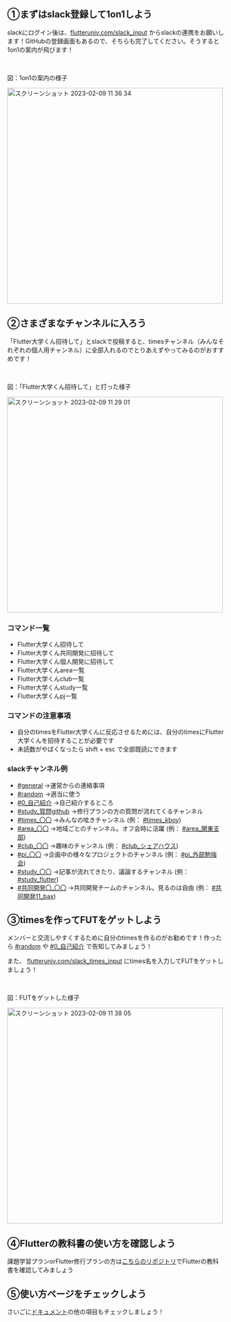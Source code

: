 ## ①まずはslack登録して1on1しよう
slackにログイン後は、[flutteruniv.com/slack_input](https://flutteruniv.com/slack_input) からslackの連携をお願いします！GitHubの登録画面もあるので、そちらも完了してください。そうすると1on1の案内が飛びます！

<br/>

図：1on1の案内の様子

<img width="500" alt="スクリーンショット 2023-02-09 11 36 34" src="https://user-images.githubusercontent.com/17683316/217703326-e6b1e5d1-310f-4a97-8710-3e21db274864.png">

## ②さまざまなチャンネルに入ろう
「Flutter大学くん招待して」とslackで投稿すると、timesチャンネル（みんなそれぞれの個人用チャンネル）に全部入れるのでとりあえずやってみるのがおすすめです！

<br/>

図：「Flutter大学くん招待して」と打った様子

<img width="500" alt="スクリーンショット 2023-02-09 11 29 01" src="https://user-images.githubusercontent.com/17683316/217702156-0e8ca6a3-1e0e-497c-9c57-af5b118bf035.png">

### コマンド一覧
- Flutter大学くん招待して
- Flutter大学くん共同開発に招待して
- Flutter大学くん個人開発に招待して
- Flutter大学くんarea一覧
- Flutter大学くんclub一覧
- Flutter大学くんstudy一覧
- Flutter大学くんpj一覧

### コマンドの注意事項
- 自分のtimesをFlutter大学くんに反応させるためには、自分のtimesにFlutter大学くんを招待することが必要です
- 未読数がやばくなったら shift + esc で全部既読にできます

### slackチャンネル例
- [#general](https://flutteruniv.slack.com/archives/C012NRTEMMH) →運営からの連絡事項
- [#random](https://flutteruniv.slack.com/archives/C01318JMEUR) →適当に使う
- [#0_自己紹介](https://flutteruniv.slack.com/archives/C012NKN75S6) →自己紹介するところ
- [#study_質問github](https://flutteruniv.slack.com/archives/C012TPJ0FC3) →修行プランの方の質問が流れてくるチャンネル
- [#times_〇〇](https://flutteruniv.slack.com/archives/C014342KVPS) →みんなの呟きチャンネル (例： [#times_kboy](https://flutteruniv.slack.com/archives/C014342KVPS))
- [#area_〇〇](https://flutteruniv.slack.com/archives/C02CUH8LUKB) →地域ごとのチャンネル。オフ会時に活躍 (例： [#area_関東支部](https://flutteruniv.slack.com/archives/C02CUH8LUKB))
- [#club_〇〇](https://flutteruniv.slack.com/archives/C02885T6A9X) →趣味のチャンネル (例： [#club_シェアハウス](https://flutteruniv.slack.com/archives/C02885T6A9X))
- [#pj_〇〇](https://flutteruniv.slack.com/archives/C02CUG0GPHC) →企画中の様々なプロジェクトのチャンネル (例： [#pj_外部勉強会](https://flutteruniv.slack.com/archives/C02CUG0GPHC))
- [#study_〇〇](https://flutteruniv.slack.com/archives/C01B8V5FB8W) →記事が流れてきたり、議論するチャンネル (例： [#study_flutter](https://flutteruniv.slack.com/archives/C01B8V5FB8W))
- [#共同開発〇_〇〇](https://flutteruniv.slack.com/archives/C04HS5RTYM7) →共同開発チームのチャンネル。見るのは自由 (例： [#共同開発11_bax](https://flutteruniv.slack.com/archives/C04HS5RTYM7))

## ③timesを作ってFUTをゲットしよう
メンバーと交流しやすくするために自分のtimesを作るのがお勧めです！作ったら [#random](https://flutteruniv.slack.com/archives/C01318JMEUR) や [#0_自己紹介](https://flutteruniv.slack.com/archives/C012NKN75S6) で告知してみましょう！

また、 [flutteruniv.com/slack_times_input](https://flutteruniv.com/slack_times_input) にtimes名を入力してFUTをゲットしましょう！

<br/>

図：FUTをゲットした様子

<img width="500" alt="スクリーンショット 2023-02-09 11 38 05" src="https://user-images.githubusercontent.com/17683316/217703501-2735f46a-b98a-46ad-b3d0-8d543ba12e50.png">

## ④Flutterの教科書の使い方を確認しよう
課題学習プランorFlutter修行プランの方は[こちらのリポジトリ](https://github.com/flutteruniv/zenn)でFlutterの教科書を確認してみましょう

## ⑤使い方ページをチェックしよう
さいごに[ドキュメント](README.md)の他の項目もチェックしましょう！
